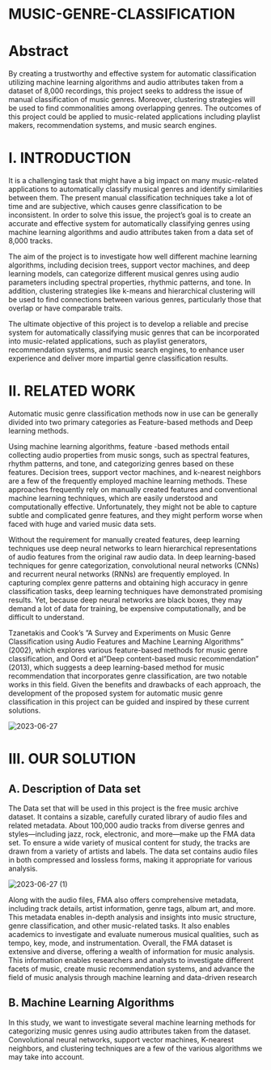 # MUSIC-GENRE-CLASSIFICATION
# Abstract
By creating a trustworthy and effective system for automatic classification utilizing machine learning algorithms and audio attributes taken from a dataset of 8,000 recordings, this project seeks to address the issue of manual classification of music genres. Moreover, clustering strategies will be used to find commonalities among overlapping genres. The outcomes of this project could be applied to music-related applications including playlist makers, recommendation systems, and music search engines.

# I.	INTRODUCTION
It is a challenging task that might have a big impact on many music-related applications to automatically classify musical genres and identify similarities between them. The present manual classification techniques take a lot of time and are subjective, which causes genre classification to be inconsistent. In order to solve this issue, the project’s goal is to create an accurate and effective system for automatically classifying genres using machine learning algorithms and audio attributes taken from a data set of 8,000 tracks.

The aim of the project is to investigate how well different machine learning algorithms, including decision trees, support vector machines, and deep learning models, can categorize different musical genres using audio parameters including spectral properties, rhythmic patterns, and tone. In addition, clustering strategies like k-means and hierarchical clustering will be used to find connections between various genres, particularly those that overlap or have comparable traits.

The ultimate objective of this project is to develop a reliable and precise system for automatically classifying music genres that can be incorporated into music-related applications, such as playlist generators, recommendation systems, and music search engines, to enhance user experience and deliver more impartial genre classification results.

# II.	RELATED WORK
Automatic music genre classification methods now in use can be generally divided into two primary categories as Feature-based methods and Deep learning methods.

Using machine learning algorithms, feature -based methods entail collecting audio properties from music songs, such as spectral features, rhythm patterns, and tone, and categorizing genres based on these features. Decision trees, support vector machines, and k-nearest neighbors are a few of the frequently employed machine learning methods. These approaches frequently rely on manually created features and conventional machine learning techniques, which are easily understood and computationally effective. Unfortunately, they might not be able to capture subtle and complicated genre features, and they might perform worse when faced with huge and varied music data sets.

Without the requirement for manually created features, deep learning techniques use deep neural networks to learn hierarchical representations of audio features from the original raw audio data. In deep learning-based techniques for genre categorization, convolutional neural networks (CNNs) and recurrent neural networks (RNNs) are frequently employed. In capturing complex genre patterns and obtaining high accuracy in genre classification tasks, deep learning techniques have demonstrated promising results. Yet, because deep neural networks are black boxes, they may demand a lot of data for training, be expensive computationally, and be difficult to understand.

Tzanetakis and Cook’s   ”A   Survey   and   Experiments on Music Genre Classification using Audio Features and Machine Learning Algorithms” (2002), which explores various feature-based methods for music genre classification, and Oord et al”Deep content-based music recommendation” (2013), which suggests a deep learning-based method for music recommendation that incorporates genre classification, are two notable works in this field. Given the benefits and drawbacks of each approach, the development of the proposed system for automatic music genre classification in this project can be guided and inspired by these current solutions.

![2023-06-27](https://github.com/KishanGangarama/MUSIC-GENRE-CLASSIFICATION/assets/112736041/c7e31ced-aa63-40e1-a587-00df66d66cb0)

# III. OUR SOLUTION
## A. Description of Data set
The Data set that will be used in this project is the free music archive dataset. It contains a sizable, carefully curated library of audio files and related metadata. About 100,000 audio tracks from diverse genres and styles—including jazz, rock, electronic, and more—make up the FMA data set. To ensure a wide variety of musical content for study, the tracks are drawn from a variety of artists and labels. The data set contains audio files in both compressed and lossless forms, making it appropriate for various analysis.

![2023-06-27 (1)](https://github.com/KishanGangarama/MUSIC-GENRE-CLASSIFICATION/assets/112736041/52a53272-58dd-4605-83fe-c494f886e362)

Along with the audio files, FMA also offers comprehensive metadata, including track details, artist information, genre tags, album art, and more. This metadata enables in-depth analysis and insights into music structure, genre classification, and other music-related tasks. It also enables academics to investigate and evaluate numerous musical qualities, such as tempo, key, mode, and instrumentation. Overall, the FMA dataset is extensive and diverse, offering a wealth of information for music analysis. This information enables researchers and analysts to investigate different facets of music, create music recommendation systems, and advance the field of music analysis through machine learning and data-driven research

## B. Machine Learning Algorithms
In this study, we want to investigate several machine learning methods for categorizing music genres using audio attributes taken from the dataset. Convolutional neural networks, support vector machines, K-nearest neighbors, and clustering techniques are a few of the various algorithms we may take into account.





 


